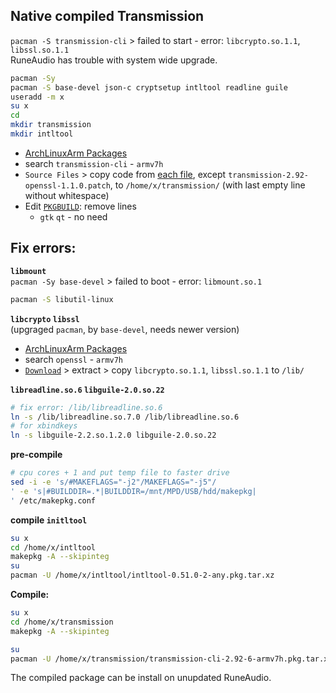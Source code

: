 Native compiled Transmission
--- 
`pacman -S transmission-cli` > failed to start - error: `libcrypto.so.1.1`, `libssl.so.1.1`  
RuneAudio has trouble with system wide upgrade.  

```sh
pacman -Sy
pacman -S base-devel json-c cryptsetup intltool readline guile
useradd -m x
su x
cd
mkdir transmission
mkdir intltool
```

- [ArchLinuxArm Packages](https://archlinuxarm.org/packages)  
- search `transmission-cli` - `armv7h`  
- `Source Files` > copy code from [each file](https://archlinuxarm.org/packages/armv7h/transmission-cli/files), except `transmission-2.92-openssl-1.1.0.patch`, to `/home/x/transmission/` (with last empty line without whitespace)  
- Edit [`PKGBUILD`](https://github.com/rern/RuneAudio/blob/master/transmission/_repo/transmission/PKGBUILD): remove lines  
  * `gtk` `qt` - no need  

## Fix errors:  

**`libmount`**  
`pacman -Sy base-devel` > failed to boot - error: `libmount.so.1`
```sh
pacman -S libutil-linux
``` 

**`libcrypto` `libssl`**  
(upgraged `pacman`, by `base-devel`, needs newer version)
  - [ArchLinuxArm Packages](https://archlinuxarm.org/packages)
  - search `openssl` - `armv7h`
  - [`Download`](https://archlinuxarm.org/packages/armv7h/openssl) > extract > copy `libcrypto.so.1.1`, `libssl.so.1.1` to `/lib/`
  
**`libreadline.so.6` `libguile-2.0.so.22`**
```sh
# fix error: /lib/libreadline.so.6
ln -s /lib/libreadline.so.7.0 /lib/libreadline.so.6
# for xbindkeys
ln -s libguile-2.2.so.1.2.0 libguile-2.0.so.22
```

**pre-compile**
```sh
# cpu cores + 1 and put temp file to faster drive
sed -i -e 's/#MAKEFLAGS="-j2"/MAKEFLAGS="-j5"/
' -e 's|#BUILDDIR=.*|BUILDDIR=/mnt/MPD/USB/hdd/makepkg|
' /etc/makepkg.conf
```

**compile `initltool`**
```sh
su x
cd /home/x/intltool
makepkg -A --skipinteg
su
pacman -U /home/x/intltool/intltool-0.51.0-2-any.pkg.tar.xz
```

**Compile:**  
```sh
su x
cd /home/x/transmission
makepkg -A --skipinteg

su
pacman -U /home/x/transmission/transmission-cli-2.92-6-armv7h.pkg.tar.xz
```
The compiled package can be install on unupdated RuneAudio.
